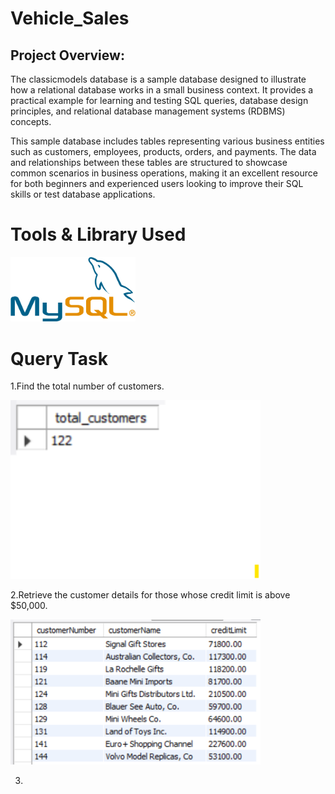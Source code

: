 # Vehicle_Sales
## Project Overview:
The classicmodels database is a sample database designed to illustrate how a relational database works in a small business context. It provides a practical example for learning and testing SQL queries, database design principles, and relational database management systems (RDBMS) concepts.

This sample database includes tables representing various business entities such as customers, employees, products, orders, and payments. The data and relationships between these tables are structured to showcase common scenarios in business operations, making it an excellent resource for both beginners and experienced users looking to improve their SQL skills or test database applications.

# Tools & Library Used
<img src="./images/mysql_img.png" alt="mysql_img.png" width="200"/> &nbsp;

# Query Task

1.Find the total number of customers.

<img src="./images/total_customer.png" alt="total_customer.png" width="400"/> &nbsp;

2.Retrieve the customer details for those whose credit limit is above $50,000.

<img src="./images/limit_50000.png" alt="limit_50000.png" width="400"/> &nbsp;

3.
